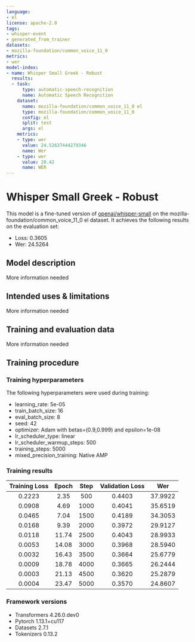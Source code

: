 ```yaml
---
language:
- el
license: apache-2.0
tags:
- whisper-event
- generated_from_trainer
datasets:
- mozilla-foundation/common_voice_11_0
metrics:
- wer
model-index:
- name: Whisper Small Greek - Robust
  results:
  - task:
      type: automatic-speech-recognition
      name: Automatic Speech Recognition
    dataset:
      name: mozilla-foundation/common_voice_11_0 el
      type: mozilla-foundation/common_voice_11_0
      config: el
      split: test
      args: el
    metrics:
    - type: wer
      value: 24.52637444279346
      name: Wer
    - type: wer
      value: 20.42
      name: WER
---
```


<!-- This model card has been generated automatically according to the information the Trainer had access to. You
should probably proofread and complete it, then remove this comment. -->

# Whisper Small Greek - Robust

This model is a fine-tuned version of [openai/whisper-small](https://huggingface.co/openai/whisper-small) on the mozilla-foundation/common_voice_11_0 el dataset.
It achieves the following results on the evaluation set:
- Loss: 0.3605
- Wer: 24.5264

## Model description

More information needed

## Intended uses & limitations

More information needed

## Training and evaluation data

More information needed

## Training procedure

### Training hyperparameters

The following hyperparameters were used during training:
- learning_rate: 5e-05
- train_batch_size: 16
- eval_batch_size: 8
- seed: 42
- optimizer: Adam with betas=(0.9,0.999) and epsilon=1e-08
- lr_scheduler_type: linear
- lr_scheduler_warmup_steps: 500
- training_steps: 5000
- mixed_precision_training: Native AMP

### Training results

| Training Loss | Epoch | Step | Validation Loss | Wer     |
|:-------------:|:-----:|:----:|:---------------:|:-------:|
| 0.2223        | 2.35  | 500  | 0.4403          | 37.9922 |
| 0.0908        | 4.69  | 1000 | 0.4041          | 35.6519 |
| 0.0465        | 7.04  | 1500 | 0.4189          | 34.3053 |
| 0.0168        | 9.39  | 2000 | 0.3972          | 29.9127 |
| 0.0118        | 11.74 | 2500 | 0.4043          | 28.9933 |
| 0.0053        | 14.08 | 3000 | 0.3968          | 28.5940 |
| 0.0032        | 16.43 | 3500 | 0.3664          | 25.6779 |
| 0.0009        | 18.78 | 4000 | 0.3665          | 26.2444 |
| 0.0003        | 21.13 | 4500 | 0.3620          | 25.2879 |
| 0.0004        | 23.47 | 5000 | 0.3570          | 24.8607 |


### Framework versions

- Transformers 4.26.0.dev0
- Pytorch 1.13.1+cu117
- Datasets 2.7.1
- Tokenizers 0.13.2
